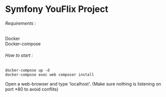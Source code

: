 # Symfony YouFlix Project

###### Requirements :

Docker<br>
Docker-compose<br>

###### How to start :

```
docker-compose up -d
docker-compose exec web composer install
```

Open a web-browser and type 'localhost'. (Make sure nothing is listening on port *80 to avoid conflits)

